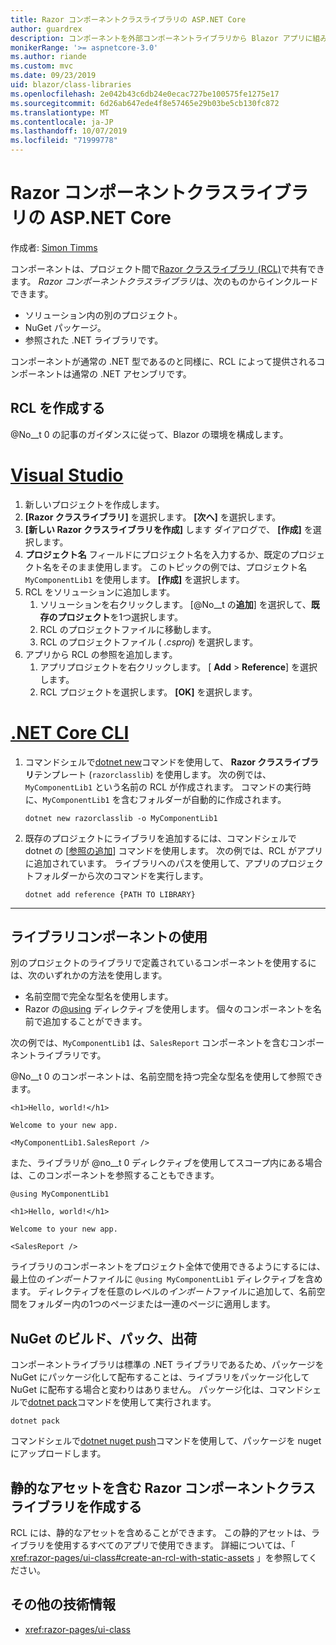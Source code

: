 ```yaml
---
title: Razor コンポーネントクラスライブラリの ASP.NET Core
author: guardrex
description: コンポーネントを外部コンポーネントライブラリから Blazor アプリに組み込む方法について説明します。
monikerRange: '>= aspnetcore-3.0'
ms.author: riande
ms.custom: mvc
ms.date: 09/23/2019
uid: blazor/class-libraries
ms.openlocfilehash: 2e042b43c6db24e0ecac727be100575fe1275e17
ms.sourcegitcommit: 6d26ab647ede4f8e57465e29b03be5cb130fc872
ms.translationtype: MT
ms.contentlocale: ja-JP
ms.lasthandoff: 10/07/2019
ms.locfileid: "71999778"
---
```

# <a name="aspnet-core-razor-components-class-libraries"></a>Razor コンポーネントクラスライブラリの ASP.NET Core

作成者: [Simon Timms](https://github.com/stimms)

コンポーネントは、プロジェクト間で[Razor クラスライブラリ (RCL)](xref:razor-pages/ui-class)で共有できます。 *Razor コンポーネントクラスライブラリ*は、次のものからインクルードできます。

* ソリューション内の別のプロジェクト。
* NuGet パッケージ。
* 参照された .NET ライブラリです。

コンポーネントが通常の .NET 型であるのと同様に、RCL によって提供されるコンポーネントは通常の .NET アセンブリです。

## <a name="create-an-rcl"></a>RCL を作成する

@No__t 0 の記事のガイダンスに従って、Blazor の環境を構成します。

# <a name="visual-studiotabvisual-studio"></a>[Visual Studio](#tab/visual-studio)

1. 新しいプロジェクトを作成します。
1. **[Razor クラスライブラリ]** を選択します。 **[次へ]** を選択します。
1. **[新しい Razor クラスライブラリを作成]** します ダイアログで、 **[作成]** を選択します。
1. **プロジェクト名** フィールドにプロジェクト名を入力するか、既定のプロジェクト名をそのまま使用します。 このトピックの例では、プロジェクト名 `MyComponentLib1` を使用します。 **[作成]** を選択します。
1. RCL をソリューションに追加します。
   1. ソリューションを右クリックします。 [@No__t の**追加**] を選択して、**既存のプロジェクト**を1つ選択します。
   1. RCL のプロジェクトファイルに移動します。
   1. RCL のプロジェクトファイル ( *.csproj*) を選択します。
1. アプリから RCL の参照を追加します。
   1. アプリプロジェクトを右クリックします。 [ **Add** > **Reference**] を選択します。
   1. RCL プロジェクトを選択します。 **[OK]** を選択します。

# <a name="net-core-clitabnetcore-cli"></a>[.NET Core CLI](#tab/netcore-cli)

1. コマンドシェルで[dotnet new](/dotnet/core/tools/dotnet-new)コマンドを使用して、 **Razor クラスライブラリ**テンプレート (`razorclasslib`) を使用します。 次の例では、`MyComponentLib1` という名前の RCL が作成されます。 コマンドの実行時に、`MyComponentLib1` を含むフォルダーが自動的に作成されます。

   ```dotnetcli
   dotnet new razorclasslib -o MyComponentLib1
   ```

1. 既存のプロジェクトにライブラリを追加するには、コマンドシェルで dotnet の [[参照の追加](/dotnet/core/tools/dotnet-add-reference)] コマンドを使用します。 次の例では、RCL がアプリに追加されています。 ライブラリへのパスを使用して、アプリのプロジェクトフォルダーから次のコマンドを実行します。

   ```dotnetcli
   dotnet add reference {PATH TO LIBRARY}
   ```

---

## <a name="consume-a-library-component"></a>ライブラリコンポーネントの使用

別のプロジェクトのライブラリで定義されているコンポーネントを使用するには、次のいずれかの方法を使用します。

* 名前空間で完全な型名を使用します。
* Razor の[\@using](xref:mvc/views/razor#using) ディレクティブを使用します。 個々のコンポーネントを名前で追加することができます。

次の例では、`MyComponentLib1` は、`SalesReport` コンポーネントを含むコンポーネントライブラリです。

@No__t 0 のコンポーネントは、名前空間を持つ完全な型名を使用して参照できます。

```cshtml
<h1>Hello, world!</h1>

Welcome to your new app.

<MyComponentLib1.SalesReport />
```

また、ライブラリが @no__t 0 ディレクティブを使用してスコープ内にある場合は、このコンポーネントを参照することもできます。

```cshtml
@using MyComponentLib1

<h1>Hello, world!</h1>

Welcome to your new app.

<SalesReport />
```

ライブラリのコンポーネントをプロジェクト全体で使用できるようにするには、最上位の*インポート*ファイルに `@using MyComponentLib1` ディレクティブを含めます。 ディレクティブを任意のレベルの*インポート*ファイルに追加して、名前空間をフォルダー内の1つのページまたは一連のページに適用します。

## <a name="build-pack-and-ship-to-nuget"></a>NuGet のビルド、パック、出荷

コンポーネントライブラリは標準の .NET ライブラリであるため、パッケージを NuGet にパッケージ化して配布することは、ライブラリをパッケージ化して NuGet に配布する場合と変わりはありません。 パッケージ化は、コマンドシェルで[dotnet pack](/dotnet/core/tools/dotnet-pack)コマンドを使用して実行されます。

```dotnetcli
dotnet pack
```

コマンドシェルで[dotnet nuget push](/dotnet/core/tools/dotnet-nuget-push)コマンドを使用して、パッケージを nuget にアップロードします。

## <a name="create-a-razor-components-class-library-with-static-assets"></a>静的なアセットを含む Razor コンポーネントクラスライブラリを作成する

RCL には、静的なアセットを含めることができます。 この静的アセットは、ライブラリを使用するすべてのアプリで使用できます。 詳細については、「 <xref:razor-pages/ui-class#create-an-rcl-with-static-assets> 」を参照してください。

## <a name="additional-resources"></a>その他の技術情報

* <xref:razor-pages/ui-class>
